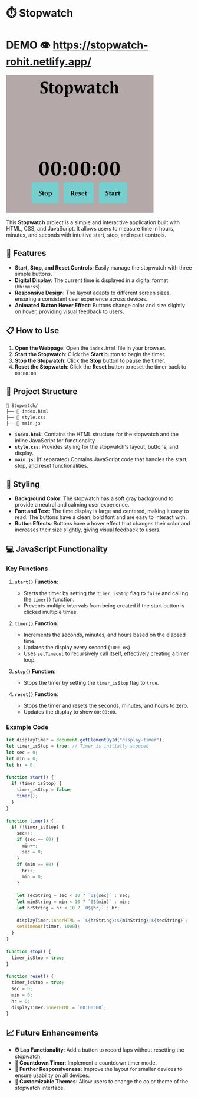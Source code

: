 # ⏱️ Stopwatch
# DEMO 👁️ https://stopwatch-rohit.netlify.app/
<img src="./stopwatch.png" width = "400px"/>

This **Stopwatch** project is a simple and interactive application built with HTML, CSS, and JavaScript. It allows users to measure time in hours, minutes, and seconds with intuitive start, stop, and reset controls.

## 🌟 Features

- **Start, Stop, and Reset Controls**: Easily manage the stopwatch with three simple buttons.
- **Digital Display**: The current time is displayed in a digital format (`hh:mm:ss`).
- **Responsive Design**: The layout adapts to different screen sizes, ensuring a consistent user experience across devices.
- **Animated Button Hover Effect**: Buttons change color and size slightly on hover, providing visual feedback to users.

## 📋 How to Use

1. **Open the Webpage**: Open the `index.html` file in your browser.
2. **Start the Stopwatch**: Click the **Start** button to begin the timer.
3. **Stop the Stopwatch**: Click the **Stop** button to pause the timer.
4. **Reset the Stopwatch**: Click the **Reset** button to reset the timer back to `00:00:00`.

## 📂 Project Structure

```
📁 Stopwatch/
├── 📄 index.html
├── 📄 style.css
├── 📄 main.js
```

- **`index.html`**: Contains the HTML structure for the stopwatch and the inline JavaScript for functionality.
- **`style.css`**: Provides styling for the stopwatch's layout, buttons, and display.
- **`main.js`**: (If separated) Contains JavaScript code that handles the start, stop, and reset functionalities.

## 🎨 Styling

- **Background Color**: The stopwatch has a soft gray background to provide a neutral and calming user experience.
- **Font and Text**: The time display is large and centered, making it easy to read. The buttons have a clean, bold font and are easy to interact with.
- **Button Effects**: Buttons have a hover effect that changes their color and increases their size slightly, giving visual feedback to users.

## 💻 JavaScript Functionality

### Key Functions

1. **`start()` Function**:
   - Starts the timer by setting the `timer_isStop` flag to `false` and calling the `timer()` function.
   - Prevents multiple intervals from being created if the start button is clicked multiple times.

2. **`timer()` Function**:
   - Increments the seconds, minutes, and hours based on the elapsed time.
   - Updates the display every second (`1000 ms`).
   - Uses `setTimeout` to recursively call itself, effectively creating a timer loop.

3. **`stop()` Function**:
   - Stops the timer by setting the `timer_isStop` flag to `true`.

4. **`reset()` Function**:
   - Stops the timer and resets the seconds, minutes, and hours to zero.
   - Updates the display to show `00:00:00`.

### Example Code

```javascript
let displayTimer = document.getElementById("display-timer");
let timer_isStop = true; // Timer is initially stopped
let sec = 0;
let min = 0;
let hr = 0;

function start() {
  if (timer_isStop) {
    timer_isStop = false;
    timer();
  }
}

function timer() {
  if (!timer_isStop) {
    sec++;
    if (sec == 60) {
      min++;
      sec = 0;
    }
    if (min == 60) {
      hr++;
      min = 0;
    }

    let secString = sec < 10 ? `0${sec}` : sec;
    let minString = min < 10 ? `0${min}` : min;
    let hrString = hr < 10 ? `0${hr}` : hr;

    displayTimer.innerHTML = `${hrString}:${minString}:${secString}`;
    setTimeout(timer, 1000);
  }
}

function stop() {
  timer_isStop = true;
}

function reset() {
  timer_isStop = true;
  sec = 0;
  min = 0;
  hr = 0;
  displayTimer.innerHTML = `00:00:00`;
}
```

## 📈 Future Enhancements

- **⏰ Lap Functionality**: Add a button to record laps without resetting the stopwatch.
- **🔁 Countdown Timer**: Implement a countdown timer mode.
- **📱 Further Responsiveness**: Improve the layout for smaller devices to ensure usability on all devices.
- **🎨 Customizable Themes**: Allow users to change the color theme of the stopwatch interface.
